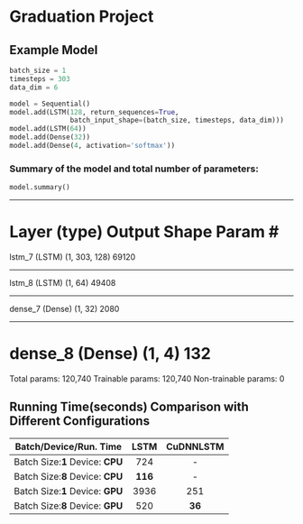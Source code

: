 # Graduation Project
## Example Model
```python
batch_size = 1
timesteps = 303
data_dim = 6

model = Sequential()
model.add(LSTM(128, return_sequences=True, 
               batch_input_shape=(batch_size, timesteps, data_dim)))
model.add(LSTM(64))
model.add(Dense(32))
model.add(Dense(4, activation='softmax'))
```
### Summary of the model and total number of parameters:
```python
model.summary()
```
_________________________________________________________________
Layer (type)                 Output Shape              Param #   
=================================================================
lstm_7 (LSTM)                (1, 303, 128)             69120     
_________________________________________________________________
lstm_8 (LSTM)                (1, 64)                   49408     
_________________________________________________________________
dense_7 (Dense)              (1, 32)                   2080      
_________________________________________________________________
dense_8 (Dense)              (1, 4)                    132       
=================================================================
Total params: 120,740
Trainable params: 120,740
Non-trainable params: 0

## Running Time(seconds) Comparison with Different Configurations
|      Batch/Device/Run. Time      | LSTM  | CuDNNLSTM |
| :------------------------------: | :---: | :-------: |
| Batch Size:**1** Device: **CPU** |  724  |     -     |
| Batch Size:**8** Device: **CPU** |**116**|     -     |
| Batch Size:**1** Device: **GPU** | 3936  |    251    |
| Batch Size:**8** Device: **GPU** |  520  |   **36**  |
